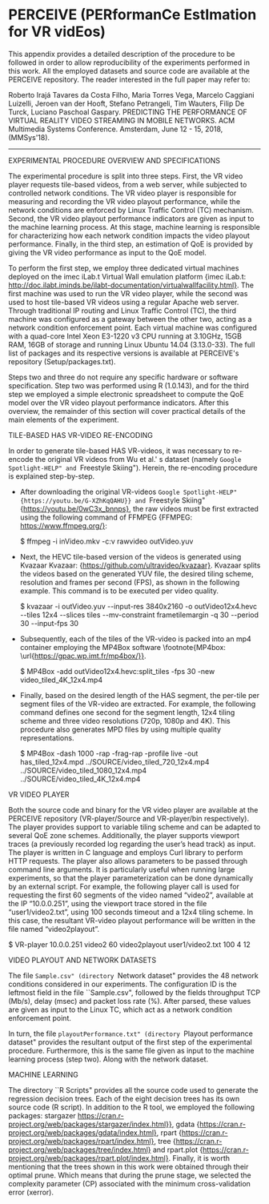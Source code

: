 # PERCEIVE (PERformanCe EstImation for VR vidEos)

This appendix provides a detailed description of the procedure to be followed in order to allow reproducibility of the experiments performed in this work. All the employed datasets and source code are available at the PERCEIVE repository. The reader interested in the full paper may refer to:

Roberto Irajá Tavares da Costa Filho, Maria Torres Vega, Marcelo Caggiani Luizelli, Jeroen van der Hooft, Stefano Petrangeli, Tim Wauters, Filip De Turck, Luciano Paschoal Gaspary. PREDICTING THE PERFORMANCE OF VIRTUAL REALITY VIDEO STREAMING IN MOBILE NETWORKS. ACM Multimedia Systems Conference. Amsterdam, June 12 - 15, 2018, (MMSys'18).

-------------------------------------------------------------------------------------------------------------

EXPERIMENTAL PROCEDURE OVERVIEW AND SPECIFICATIONS

The experimental procedure is split into three steps. First, the VR video player requests tile-based videos, from a web server, while subjected to controlled network conditions. The VR video player is responsible for measuring and recording the VR video playout performance, while the network conditions are enforced by Linux Traffic Control (TC) mechanism. Second, the VR video playout performance indicators are given as input to the machine learning process. At this stage, machine learning is responsible for characterizing how each network condition impacts the video playout performance. Finally, in the third step, an estimation of QoE is provided by giving the VR video performance as input to the QoE model.

To perform the first step, we employ three dedicated virtual machines deployed on the imec iLab.t Virtual Wall emulation platform {imec iLab.t: http://doc.ilabt.iminds.be/ilabt-documentation/virtualwallfacility.html}. The first machine was used to run the VR video player, while the second was used to host tile-based VR videos using a regular Apache web server. Through traditional IP routing and Linux Traffic Control (TC), the third machine was configured as a gateway between the other two, acting as a network condition enforcement point. Each virtual machine was configured with a quad-core Intel Xeon E3-1220 v3 CPU running at 3.10GHz, 15GB RAM, 16GB of storage and running Linux Ubuntu 14.04 (3.13.0-33). The full list of packages and its respective versions is available at PERCEIVE's repository (Setup/packages.txt).

Steps two and three do not require any specific hardware or software specification. Step two was performed using R (1.0.143), and for the third step we employed a simple electronic spreadsheet to compute the QoE model over the VR video playout performance indicators. After this overview, the remainder of this section will cover practical details of the main elements of the experiment.


TILE-BASED HAS VR-VIDEO RE-ENCODING

In order to generate tile-based HAS VR-videos, it was necessary to re-encode the original VR videos from Wu et al.' s dataset (namely ``Google Spotlight-HELP" and ``Freestyle Skiing"). Herein, the re-encoding procedure is explained step-by-step.

- After downloading the original VR-videos ``Google Spotlight-HELP" {https://youtu.be/G-XZhKqQAHU}} and ``Freestyle Skiing" {https://youtu.be/0wC3x_bnnps}, the raw videos must be first extracted using the following command of FFMPEG {FFMPEG: https://www.ffmpeg.org/}:

  $ ffmpeg -i inVideo.mkv -c:v rawvideo outVideo.yuv

- Next, the HEVC tile-based version of the videos is generated using Kvazaar Kvazaar: {https://github.com/ultravideo/kvazaar}. Kvazaar splits the videos based on the generated YUV file, the desired tiling scheme, resolution and frames per second (FPS), as shown in the following example. This command is to be executed per video quality. 

  $ kvazaar -i outVideo.yuv --input-res 3840x2160 -o outVideo12x4.hevc --tiles 12x4 --slices tiles --mv-constraint frametilemargin -q 30 --period 30 --input-fps 30

- Subsequently, each of the tiles of the VR-video is packed into an mp4 container employing the MP4Box software \footnote{MP4box: \url{https://gpac.wp.imt.fr/mp4box/}}. 

  $ MP4Box -add outVideo12x4.hevc:split_tiles -fps 30 -new video_tiled_4K_12x4.mp4

- Finally, based on the desired length of the HAS segment, the per-tile per segment files of the VR-video are extracted. For example, the following command defines one second for the segment length, 12x4 tiling scheme and three video resolutions (720p, 1080p and 4K). This procedure also generates MPD files by using multiple quality representations.

  $ MP4Box -dash 1000 -rap -frag-rap -profile live -out has_tiled_12x4.mpd ../SOURCE/video_tiled_720_12x4.mp4 ../SOURCE/video_tiled_1080_12x4.mp4 ../SOURCE/video_tiled_4K_12x4.mp4

VR VIDEO PLAYER

Both the source code and binary for the VR video player are available at the PERCEIVE repository (VR-player/Source and VR-player/bin respectively). The player provides support to variable tiling scheme and can be adapted to several QoE zone schemes. Additionally, the player supports viewport traces (a previously recorded log regarding the user’s head track) as input. The player is written in C language and employs Curl library to perform HTTP requests. The player also allows parameters to be passed through command line arguments. It is particularly useful when running large experiments, so that the player parameterization can be done dynamically by an external script. For example, the following player call is used for requesting the first 60 segments of the video named “video2”, available at the IP “10.0.0.251”, using the viewport trace stored in the file “user1/video2.txt”, using 100 seconds timeout and a 12x4 tiling scheme. In this case, the resultant VR-video playout performance will be written in the file named “video2playout”.

$ VR-player 10.0.0.251 video2 60 video2playout user1/video2.txt 100 4 12

VIDEO PLAYOUT AND NETWORK DATASETS

The file ``Sample.csv" (directory ``Network dataset" provides the 48 network conditions considered in our experiments. The configuration ID is the leftmost field in the file ``Sample.csv", followed by the fields throughput TCP (Mb/s), delay (msec) and packet loss rate (\%). After parsed, these values are given as input to the Linux TC, which act as a network condition enforcement point.

In turn, the file ``playoutPerformance.txt" (directory ``Playout performance dataset" provides the resultant output of the first step of the experimental procedure. Furthermore, this is the same file given as input to the machine learning process (step two). Along with the network dataset.

MACHINE LEARNING

The directory ``R Scripts" provides all the source code used to generate the regression decision trees. Each of the eight decision trees has its own source code (R script). In addition to the R tool, we employed the following packages: stargazer https://cran.r-project.org/web/packages/stargazer/index.html}}, gdata {https://cran.r-project.org/web/packages/gdata/index.html}, rpart {https://cran.r-project.org/web/packages/rpart/index.html}, tree {https://cran.r-project.org/web/packages/tree/index.html} and rpart.plot {https://cran.r-project.org/web/packages/rpart.plot/index.html}. Finally, it is worth mentioning that the trees shown in this work were obtained through their optimal prune. Which means that during the prune stage, we selected the complexity parameter (CP) associated with the minimum cross-validation error (xerror).
